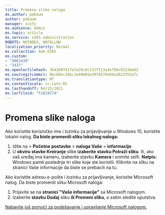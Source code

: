 ```yaml
---
title: Promena slike naloga
ms.author: pebaum
author: pebaum
manager: scotv
ms.audience: Admin
ms.topic: article
ms.service: o365-administration
ROBOTS: NOINDEX, NOFOLLOW
localization_priority: Normal
ms.collection: Adm_O365
ms.custom:
- "9001439"
- "3437"
ms.openlocfilehash: 3642697d27a7e20c8c131f513a3ef80c9223b4d2
ms.sourcegitcommit: 8bc60ec34bc1e40685e3976576e04a2623f63a7c
ms.translationtype: MT
ms.contentlocale: sr-Latn-RS
ms.lasthandoff: 04/15/2021
ms.locfileid: "51819274"
---
```

# <a name="change-account-picture"></a>Promena slike naloga

Ako koristite korisničko ime i lozinku za prijavljivanje u Windows 10, koristite lokalni nalog. **Da biste promenili sliku lokalnog naloga:**

1. Idite na  >  **Početne postavke**  >  **naloga Vaše**  >  **informacije**.
2. U **okviru stavke Kreiranje** slike **izaberite stavku Potraži sliku**. Ili, ako vaš uređaj ima kameru, izaberite stavku **Kamera** i snimite selfi. 
    **Natpis:** Windows pamti poslednje tri slike koje ste koristili. Kliknite na sliku na stranici Vaše informacije da biste se prebacili na tu.

Ako koristite adresu e-pošte i lozinku za prijavljivanje, koristite Microsoft nalog. Da biste promenili sliku Microsoft naloga:

1. Prijavite se na **stranici "Vaše informacije"** sa Microsoft nalogom.
2. Izaberite **stavku Dodaj** sliku **ili Promeni sliku**, a zatim sledite uputstva.

[Nabavite još pomoći za podešavanje i upravljanje Microsoft nalogom.](https://support.microsoft.com/products/microsoft-account?category=manage-account)
